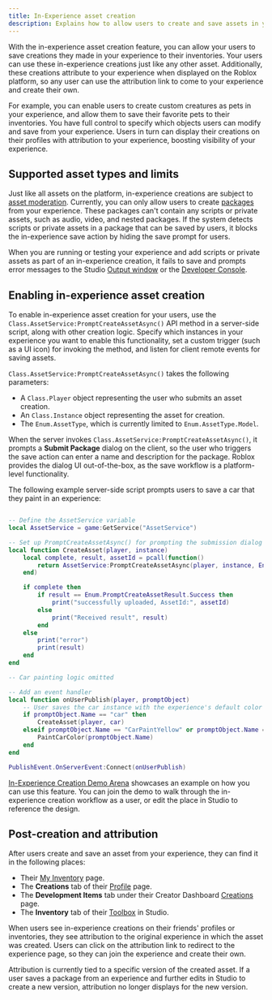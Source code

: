 ```yaml
---
title: In-Experience asset creation
description: Explains how to allow users to create and save assets in your experience.
---
```


With the in-experience asset creation feature, you can allow your users to save creations they made in your experience to their inventories. Your users can use these in-experience creations just like any other asset. Additionally, these creations attribute to your experience when displayed on the Roblox platform, so any user can use the attribution link to come to your experience and create their own.

For example, you can enable users to create custom creatures as pets in your experience, and allow them to save their favorite pets to their inventories. You have full control to specify which objects users can modify and save from your experience. Users in turn can display their creations on their profiles with attribution to your experience, boosting visibility of your experience.

## Supported asset types and limits

Just like all assets on the platform, in-experience creations are subject to [asset moderation](../../projects/assets/index.md#asset-moderation). Currently, you can only allow users to create [packages](../../projects/assets/packages.md) from your experience. These packages can't contain any scripts or private assets, such as audio, video, and nested packages. If the system detects scripts or private assets in a package that can be saved by users, it blocks the in-experience save action by hiding the save prompt for users.

When you are running or testing your experience and add scripts or private assets as part of an in-experience creation, it fails to save and prompts error messages to the Studio [Output window](../../studio/output.md) or the [Developer Console](../../studio/developer-console.md).

## Enabling in-experience asset creation

To enable in-experience asset creation for your users, use the `Class.AssetService:PromptCreateAssetAsync()` API method in a server-side script, along with other creation logic. Specify which instances in your experience you want to enable this functionality, set a custom trigger (such as a UI icon) for invoking the method, and listen for client remote events for saving assets.

`Class.AssetService:PromptCreateAssetAsync()` takes the following parameters:

- A `Class.Player` object representing the user who submits an asset creation.
- An `Class.Instance` object representing the asset for creation.
- The `Enum.AssetType`, which is currently limited to `Enum.AssetType.Model`.

When the server invokes `Class.AssetService:PromptCreateAssetAsync()`, it prompts a **Submit Package** dialog on the client, so the user who triggers the save action can enter a name and description for the package. Roblox provides the dialog UI out-of-the-box, as the save workflow is a platform-level functionality.

The following example server-side script prompts users to save a car that they paint in an experience:

```lua title="Example Script for In-Experience Asset Creation"

-- Define the AssetService variable
local AssetService = game:GetService("AssetService")

-- Set up PromptCreateAssetAsync() for prompting the submission dialog
local function CreateAsset(player, instance)
	local complete, result, assetId = pcall(function()
		return AssetService:PromptCreateAssetAsync(player, instance, Enum.AssetType.Model)
	end)

	if complete then
		if result == Enum.PromptCreateAssetResult.Success then
			print("successfully uploaded, AssetId:", assetId)
		else
			print("Received result", result)
		end
	else
		print("error")
		print(result)
	end
end

-- Car painting logic omitted

-- Add an event handler
local function onUserPublish(player, promptObject)
	-- User saves the car instance with the experience's default color
	if promptObject.Name == "car" then
		CreateAsset(player, car)
	elseif promptObject.Name == "CarPaintYellow" or promptObject.Name == "CarPaintBlue" or promptObject.Name == "CarPaintBlack" or promptObject.Name == "CarPaintRed" then
		PaintCarColor(promptObject.Name)
	end
end

PublishEvent.OnServerEvent:Connect(onUserPublish)
```

[In-Experience Creation Demo Arena](https://www.roblox.com/games/12992503026/In-Experience-Creation-Demo-Arena) showcases an example on how you can use this feature. You can join the demo to walk through the in-experience creation workflow as a user, or edit the place in Studio to reference the design.

## Post-creation and attribution

After users create and save an asset from your experience, they can find it in the following places:

- Their [My Inventory](https://en.help.roblox.com/hc/en-us/articles/360000463726-How-to-View-or-Hide-Your-Inventory-in-a-Browser) page.
- The **Creations** tab of their [Profile](https://en.help.roblox.com/hc/en-us/articles/203313660-All-About-Profiles-Blurbs-and-Profile-Customization) page.
- The **Development Items** tab under their Creator Dashboard [Creations](https://create.roblox.com/dashboard/creations?activeTab=Model) page.
- The **Inventory** tab of their [Toolbox](../../projects/assets/toolbox.md) in Studio.

When users see in-experience creations on their friends' profiles or inventories, they see attribution to the original experience in which the asset was created. Users can click on the attribution link to redirect to the experience page, so they can join the experience and create their own.

<Alert severity="warning">
Attribution is currently tied to a specific version of the created asset. If a user saves a package from an experience and further edits in Studio to create a new version, attribution no longer displays for the new version.
</Alert>
